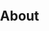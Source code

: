 <html>
  <head>
    <style> body{padding:0; margin:0;} </style>
    <meta charset="utf-8">
  </head>
  <body>
    <h2>About</h2>
  </body>
</html>
